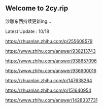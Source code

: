 ## Welcome to 2cy.rip

沙雕东西持续更新ing...

Latest Update : 10/18

https://zhuanlan.zhihu.com/p/255608579

https://www.zhihu.com/answer/938213743

https://www.zhihu.com/answer/938657096

https://www.zhihu.com/answer/936600016

https://zhuanlan.zhihu.com/p/147638264

https://zhuanlan.zhihu.com/p/151640954

https://www.zhihu.com/answer/1428337731
